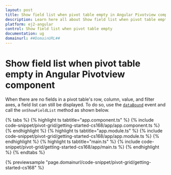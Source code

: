 ```yaml
---
layout: post
title: Show field list when pivot table empty in Angular Pivotview component | Syncfusion
description: Learn here all about Show field list when pivot table empty in Syncfusion Angular Pivotview component of Syncfusion Essential JS 2 and more.
platform: ej2-angular
control: Show field list when pivot table empty 
documentation: ug
domainurl: ##DomainURL##
---
```


# Show field list when pivot table empty in Angular Pivotview component

When there are no fields in a pivot table's row, column, value, and filter axes, a field list can still be displayed. To do so, use the [`dataBound`](https://ej2.syncfusion.com/documentation/api/pivotview#databound) event and call the `onShowFieldList` method as shown below.

{% tabs %}
{% highlight ts tabtitle="app.component.ts" %}
{% include code-snippet/pivot-grid/getting-started-cs168/app/app.component.ts %}
{% endhighlight %}
{% highlight ts tabtitle="app.module.ts" %}
{% include code-snippet/pivot-grid/getting-started-cs168/app/app.module.ts %}
{% endhighlight %}
{% highlight ts tabtitle="main.ts" %}
{% include code-snippet/pivot-grid/getting-started-cs168/app/main.ts %}
{% endhighlight %}
{% endtabs %}
  
{% previewsample "page.domainurl/code-snippet/pivot-grid/getting-started-cs168" %}